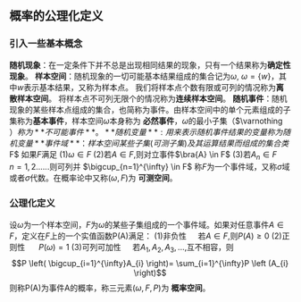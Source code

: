 ## 概率的公理化定义
### 引入一些基本概念
**随机现象**：在一定条件下并不总是出现相同结果的现象，只有一个结果称为**确定性现象**。
**样本空间**：随机现象的一切可能基本结果组成的集合记为$\omega$, $\omega =\left \{ w \right \}$，其中$w$表示基本结果，又称为样本点。
我们将样本点个数有限或可列的情况称为**离散样本空间**。
将样本点不可列无限个的情况称为**连续样本空间**。
**随机事件**：随机现象的某些样本点组成的集合，也简称为事件。由样本空间中的单个元素组成的子集称为**基本事件**，样本空间$\omega$本身称为 **必然事件**，$\omega$的最小子集（$\varnothing $）称为 **不可能事件**。
**随机变量**:用来表示随机事件结果的变量称为随机变量
**事件域**：样本空间某些子集(可测子集)及其运算结果而组成的集合类$F$
如果$F$满足
(1)$\omega \in F$
(2)若$A \in F$,则对立事件$\bra{A} \in F$ 
(3)若$A_{n} \in F \quad n=1,2......$则可列并 $\bigcup_{n=1}^{\infty} \in F$
称$F$为一个事件域，又称$\sigma$域或者$\sigma$代数。在概率论中又称$\left ( \omega,F \right )$为 **可测空间**。
### 公理化定义
设$\omega$为一个样本空间，$F$为$\omega$的某些子集组成的一个事件域。如果对任意事件$A \in F$，定义在$F$上的一个实值函数P(A)满足：
(1)非负性 $\quad$若$A \in F$,则$P(A) \ge 0$
(2)正则性 $\quad$ $P\left (\omega \right)=1$
(3)可列可加性$\quad$ 若$A_{1},A_{2},A_{3},...,$互不相容，则
$$P \left( \bigcup_{i=1}^{\infty}A_{i} \right)= \sum_{i=1}^{\infty}P \left (A_{i} \right)$$
则称P(A)为事件A的概率，称三元素$\left (\omega,F,P \right)$为 **概率空间**。



